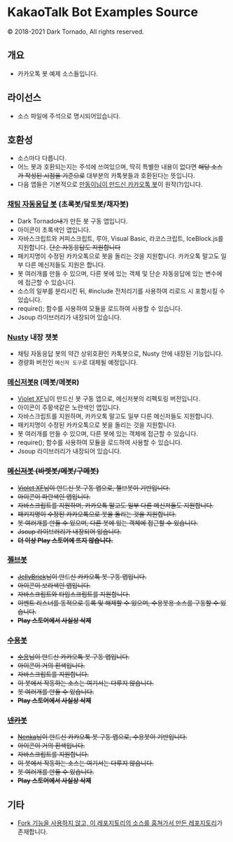 # KakaoTalk Bot Examples Source
© 2018-2021 Dark Tornado, All rights reserved.

## 개요
 - 카카오톡 봇 예제 소스들입니다.

## 라이선스
- 소스 파일에 주석으로 명시되어있습니다.

## 호환성
 - 소스마다 다릅니다.
 - 어느 봇과 호환되는지는 주석에 쓰여있으며, 딱히 특별한 내용이 없다면 ~~해당 소스가 작성된 시점을 기준으로~~ 대부분의 카톡봇들과 호환된다는 뜻입니다.
 - 다음 앱들은 기본적으로 [만동이님이 만드신 카카오톡 봇](https://github.com/BackupDead/ScriptableKakaoBot)이 원작(?)입니다.
 
### [채팅 자동응답 봇](https://play.google.com/store/apps/details?id=com.darktornado.chatbot) (초록봇/닼토봇/채자봇)
 - Dark Tornado~~내~~가 만든 봇 구동 앱입니다.
 - 아이콘이 초록색인 앱입니다.
 - 자바스크립트와 커피스크립트, 루아, Visual Basic, 라코스크립트, IceBlock.js를 지원합니다. ~~단순 자동응답도 지원합니다~~
 - 패키지명이 수정된 카카오톡으로 봇을 돌리는 것을 지원합니다. 카카오톡 말고도 일부 다른 메신저들도 지원은 합니다.
 - 봇 여러개를 만들 수 있으며, 다른 봇에 있는 객체 및 단순 자동응답에 있는 변수에 에 접근할 수 있습니다.
 - 소스의 일부를 분리시킨 뒤, #include 전처리기를 사용하여 리로드 시 포함시킬 수 있습니다.
 - require(); 함수를 사용하여 모듈을 로드하여 사용할 수 있습니다.
 - Jsoup 라이브러리가 내장되어 있습니다.
 
### [Nusty](https://play.google.com/store/apps/details?id=com.darktornado.nusty) 내장 챗봇
 - 채팅 자동응답 봇의 약간 상위호환인 카톡봇으로, Nusty 안에 내장된 기능입니다.
 - 경량화 버전인 `메신저 도구`로 대체될 예정입니다.
 
 ### [메신저봇R](https://play.google.com/store/apps/details?id=com.xfl.msgbot) (메봇/메봇R)
 - [Violet XF](https://blog.naver.com/mir99712)님이 만드신 봇 구동 앱으로, 메신저봇의 리펙토링 버전입니다.
 - 아이콘이 주황색같은 노란색인 앱입니다.
 - 자바스크립트를 지원하며, 카카오톡 말고도 일부 다른 메신저들도 지원합니다.
 - 패키지명이 수정된 카카오톡으로 봇을 돌리는 것을 지원합니다.
 - 봇 여러개를 만들 수 있으며, 다른 봇에 있는 객체에 접근할 수 있습니다.
 - require(); 함수를 사용하여 모듈을 로드하여 사용할 수 있습니다.
 - Jsoup 라이브러리가 내장되어 있습니다.
 
<s>
 
 ### [메신저봇](https://play.google.com/store/apps/details?id=com.xfl.kakaotalkbot) (바렛봇/메봇/구메봇)
 - [Violet XF](https://blog.naver.com/mir99712)님이 만드신 봇 구동 앱으로, 젤브봇이 기반입니다.
 - 아이콘이 파란색인 앱입니다.
 - 자바스크립트를 지원하며, 카카오톡 말고도 일부 다른 메신저들도 지원합니다.
 - 패키지명이 수정된 카카오톡으로 봇을 돌리는 것을 지원합니다.
 - 봇 여러개를 만들 수 있으며, 다른 봇에 있는 객체에 접근할 수 있습니다.
 - Jsoup 라이브러리가 내장되어 있습니다.
 - <b>더 이상 Play 스토어에 뜨지 않습니다.</b>

### [젤브봇](https://play.google.com/store/apps/details?id=be.zvz.newskbot)
 - [JellyBrick](https://github.com/JellyBrick)님이 만드신 카카오톡 봇 구동 앱입니다.
 - 아이콘이 보라색인 앱입니다.
 - 자바스크립트와 타입스크립트를 지원합니다.
 - 이벤트 리스너를 동적으로 등록 및 해제할 수 있으며, 수용봇용 소스를 구동할 수 있습니다.
 - <b>Play 스토어에서 사실상 삭제</b>
  
### [수용봇](https://play.google.com/store/apps/details?id=com.suyong.kakaobot)
 - [수용](https://github.com/Su-Yong)님이 만드신 카카오톡 봇 구동 앱입니다.
 - 아이콘이 거의 흰색입니다.
 - 자바스크립트를 지원합니다.
 - 이 봇에서 작동하는 소스는 여기서는 다루지 않습니다.
 - 봇 여러개를 만들 수 있습니다.
 - <b>Play 스토어에서 사실상 삭제</b>

### [넨카봇](https://play.google.com/store/apps/details?id=com.suyong.kakaobot)
 - [Nenka](https://github.com/NenkaLab)님이 만드신 카카오톡 봇 구동 앱으로, 수용봇이 기반입니다.
 - 아이콘이 거의 흰색입니다.
 - 자바스크립트를 지원합니다.
 - 이 봇에서 작동하는 소스는 여기서는 다루지 않습니다.
 - 봇 여러개를 만들 수 있습니다.
 - <b>Play 스토어에서 사실상 삭제</b>
 
</s>

## 기타
* [Fork 기능을 사용하지 않고, 이 레포지토리의 소스를 훔쳐가서 만든 레포지토리](https://github.com/jujinesy/DarkTornado_KakaoTalkBot-Examples)가 존재합니다.
